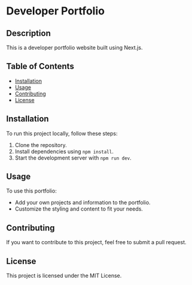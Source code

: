 # Developer Portfolio

## Description

This is a developer portfolio website built using Next.js.

## Table of Contents

- [Installation](#installation)
- [Usage](#usage)
- [Contributing](#contributing)
- [License](#license)

## Installation

To run this project locally, follow these steps:
1. Clone the repository.
2. Install dependencies using `npm install`.
3. Start the development server with `npm run dev`.

## Usage

To use this portfolio:
- Add your own projects and information to the portfolio.
- Customize the styling and content to fit your needs.

## Contributing

If you want to contribute to this project, feel free to submit a pull request.

## License

This project is licensed under the MIT License.